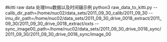 #kitti raw data 处理Imu数据以及时间辍示例
python3 raw_data_to_kitti.py --calib_dir_path=/home/nuc02/data_sets/2011_09_30_calib/2011_09_30 --imu_dir_path=/home/nuc02/data_sets/2011_09_30_drive_0018_extract/2011_09_30/2011_09_30_drive_0018_extract/oxts --sync_image00_path=/home/nuc02/data_sets/2011_09_30_drive_0018_sync/2011_09_30/2011_09_30_drive_0018_sync/image_00

